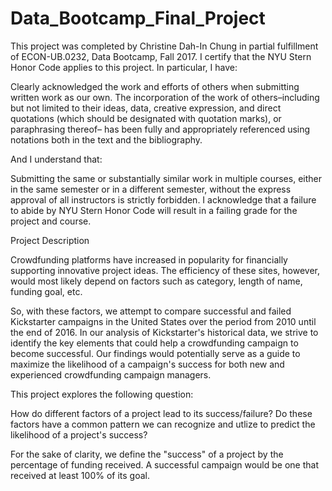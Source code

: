 # Data_Bootcamp_Final_Project

This project was completed by Christine Dah-In Chung in partial fulfillment of ECON-UB.0232,
Data Bootcamp, Fall 2017. I certify that the NYU Stern Honor Code applies to this project. In
particular, I have:

Clearly acknowledged the work and efforts of others when submitting written work as our own.
The incorporation of the work of others–including but not limited to their ideas, data, creative
expression, and direct quotations (which should be designated with quotation marks), or paraphrasing
thereof– has been fully and appropriately referenced using notations both in the text
and the bibliography.

And I understand that:

Submitting the same or substantially similar work in multiple courses, either in the same semester
or in a different semester, without the express approval of all instructors is strictly forbidden.
I acknowledge that a failure to abide by NYU Stern Honor Code will result in a failing grade for
the project and course.

Project Description

Crowdfunding platforms have increased in popularity for financially supporting innovative project ideas. The efficiency of these sites, however, would most likely depend on factors such as category, length of name, funding goal, etc.

So, with these factors, we attempt to compare successful and failed Kickstarter campaigns in the United States over the period from 2010 until the end of 2016. In our analysis of Kickstarter's historical data, we strive to identify the key elements that could help a crowdfunding campaign to become successful. Our findings would potentially serve as a guide to maximize the likelihood of a campaign's success for both new and experienced crowdfunding campaign managers.

This project explores the following question:

How do different factors of a project lead to its success/failure? Do these factors have a common pattern we can recognize and utlize to predict the likelihood of a project's success?

For the sake of clarity, we define the "success" of a project by the percentage of funding received. A successful campaign would be one that received at least 100% of its goal.
